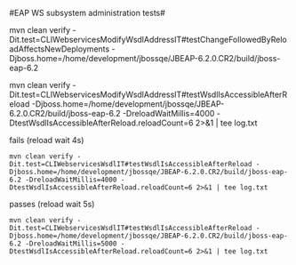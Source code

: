 #EAP WS subsystem administration tests#

mvn clean verify -Dit.test=CLIWebservicesModifyWsdlAddressIT#testChangeFollowedByReloadAffectsNewDeployments -Djboss.home=/home/development/jbossqe/JBEAP-6.2.0.CR2/build/jboss-eap-6.2

mvn clean verify -Dit.test=CLIWebservicesModifyWsdlAddressIT#testWsdlIsAccessibleAfterReload -Djboss.home=/home/development/jbossqe/JBEAP-6.2.0.CR2/build/jboss-eap-6.2 -DreloadWaitMillis=4000 -DtestWsdlIsAccessibleAfterReload.reloadCount=6 2>&1 | tee log.txt

fails (reload wait 4s)

    mvn clean verify -Dit.test=CLIWebservicesWsdlIT#testWsdlIsAccessibleAfterReload -Djboss.home=/home/development/jbossqe/JBEAP-6.2.0.CR2/build/jboss-eap-6.2 -DreloadWaitMillis=4000 -DtestWsdlIsAccessibleAfterReload.reloadCount=6 2>&1 | tee log.txt
passes (reload wait 5s)

    mvn clean verify -Dit.test=CLIWebservicesWsdlIT#testWsdlIsAccessibleAfterReload -Djboss.home=/home/development/jbossqe/JBEAP-6.2.0.CR2/build/jboss-eap-6.2 -DreloadWaitMillis=5000 -DtestWsdlIsAccessibleAfterReload.reloadCount=6 2>&1 | tee log.txt
